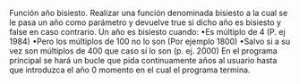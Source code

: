 Función año bisiesto. Realizar una función denominada bisiesto a la cual
se le pasa un año como parámetro y devuelve true si dicho año es bisiesto y
false en caso contrario.
Un año es bisiesto cuando:
•Es múltiplo de 4 (P. ej 1984)
•Pero los múltiplos de 100 no lo son (Por ejemplo 1800)
•Salvo si a su vez son múltiplos de 400 que caso sí lo son (p. ej. 2000)
En el programa principal se hará un bucle que pida continuamente años al
usuario hasta que introduzca el año 0 momento en el cual el programa
termina.